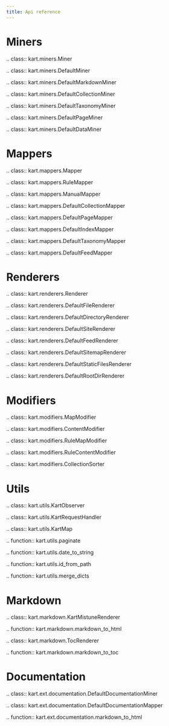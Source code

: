 ```yaml
---
title: Api reference
---
```


# Miners

.. class:: kart.miners.Miner

.. class:: kart.miners.DefaultMiner

.. class:: kart.miners.DefaultMarkdownMiner

.. class:: kart.miners.DefaultCollectionMiner

.. class:: kart.miners.DefaultTaxonomyMiner

.. class:: kart.miners.DefaultPageMiner

.. class:: kart.miners.DefaultDataMiner


# Mappers

.. class:: kart.mappers.Mapper

.. class:: kart.mappers.RuleMapper

.. class:: kart.mappers.ManualMapper

.. class:: kart.mappers.DefaultCollectionMapper

.. class:: kart.mappers.DefaultPageMapper

.. class:: kart.mappers.DefaultIndexMapper

.. class:: kart.mappers.DefaultTaxonomyMapper

.. class:: kart.mappers.DefaultFeedMapper


# Renderers

.. class:: kart.renderers.Renderer

.. class:: kart.renderers.DefaultFileRenderer

.. class:: kart.renderers.DefaultDirectoryRenderer

.. class:: kart.renderers.DefaultSiteRenderer

.. class:: kart.renderers.DefaultFeedRenderer

.. class:: kart.renderers.DefaultSitemapRenderer

.. class:: kart.renderers.DefaultStaticFilesRenderer

.. class:: kart.renderers.DefaultRootDirRenderer


# Modifiers

.. class:: kart.modifiers.MapModifier

.. class:: kart.modifiers.ContentModifier

.. class:: kart.modifiers.RuleMapModifier

.. class:: kart.modifiers.RuleContentModifier

.. class:: kart.modifiers.CollectionSorter


# Utils

.. class:: kart.utils.KartObserver

.. class:: kart.utils.KartRequestHandler

.. class:: kart.utils.KartMap

.. function:: kart.utils.paginate

.. function:: kart.utils.date_to_string

.. function:: kart.utils.id_from_path

.. function:: kart.utils.merge_dicts


# Markdown

.. class:: kart.markdown.KartMistuneRenderer

.. function:: kart.markdown.markdown_to_html

.. class:: kart.markdown.TocRenderer

.. function:: kart.markdown.markdown_to_toc


# Documentation

.. class:: kart.ext.documentation.DefaultDocumentationMiner

.. class:: kart.ext.documentation.DefaultDocumentationMapper

.. function:: kart.ext.documentation.markdown_to_html
